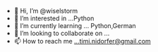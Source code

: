 - 👋 Hi, I’m @wiselstorm
- 👀 I’m interested in ...Python 
- 🌱 I’m currently learning ... Python,German
- 💞️ I’m looking to collaborate on ...
- 📫 How to reach me ...timi.nidorfer@gmail.com

<!---
wiselstorm/wiselstorm is a ✨ special ✨ repository because its `README.md` (this file) appears on your GitHub profile.
You can click the Preview link to take a look at your changes.
--->
